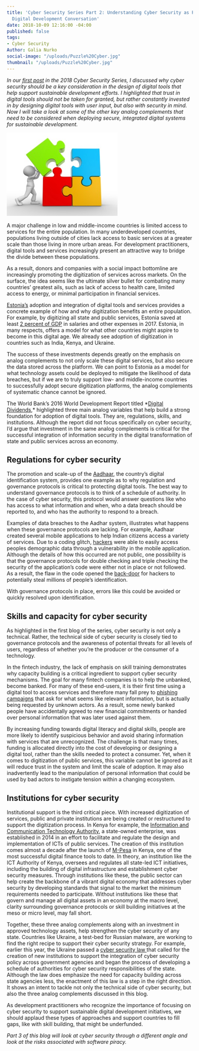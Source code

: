 ```yaml
---
title: 'Cyber Security Series Part 2: Understanding Cyber Security as Part of the
  Digital Development Conversation'
date: 2018-10-09 12:16:00 -04:00
published: false
tags:
- Cyber Security
Author: Galia Nurko
social-image: "/uploads/Puzzle%20Cyber.jpg"
thumbnail: "/uploads/Puzzle%20Cyber.jpg"
---
```


*In our [first post](https://dai-global-digital.com/cybersecurity-series-part-1-trust-is-why-cyber-security-matters-to-digital-development.html?utm_source=related-box) in the 2018 Cyber Security Series, I discussed why cyber security should be a key consideration in the design of digital tools that help support sustainable development efforts. I highlighted that trust in digital tools should not be taken for granted, but rather constantly invested in by designing digital tools with user input, but also with security in mind. Now I will take a look at some of the other key analog complements that need to be considered when deploying secure, integrated digital systems for sustainable development.*

![Puzzle Cyber.jpg](/uploads/Puzzle%20Cyber.jpg)

A major challenge in low and middle-income countries is limited access to services for the entire population. In many underdeveloped countries, populations living outside of cities lack access to basic services at a greater scale than those living in more urban areas. For development practitioners, digital tools and services increasingly present an attractive way to bridge the divide between these populations.

As a result, donors and companies with a social impact bottomline are increasingly promoting the digitization of services across markets. On the surface, the idea seems like the ultimate silver bullet for combating many countries’ greatest ails, such as lack of access to health care, limited access to energy, or minimal participation in financial services.

[Estonia’s](https://www.newyorker.com/magazine/2017/12/18/estonia-the-digital-republic) adoption and integration of digital tools and services provides a concrete example of how and why digitization benefits an entire population. For example, by digitizing all state and public services, Estonia saved at least [2 percent of GDP](https://www.newyorker.com/magazine/2017/12/18/estonia-the-digital-republic) in salaries and other expenses in 2017. Estonia, in many respects, offers a model for what other countries might aspire to become in this digital age. We already see adoption of digitization in countries such as India, Kenya, and Ukraine.

The success of these investments depends greatly on the emphasis on analog complements to not only scale these digital services, but also secure the data stored across the platform. We can point to Estonia as a model for what technology assets could be deployed to mitigate the likelihood of data breaches, but if we are to truly support low- and middle-income countries to successfully adopt secure digitization platforms, the analog complements of systematic chance cannot be ignored.

The World Bank’s 2016 World Development Report titled \*[Digital Dividends](http://documents.worldbank.org/curated/en/896971468194972881/pdf/102725-PUB-Replacement-PUBLIC.pdf),\* highlighted three main analog variables that help build a strong foundation for adoption of digital tools. They are, regulations, skills, and institutions. Although the report did not focus specifically on cyber security, I’d argue that investment in the same analog complements is critical for the successful integration of information security in the digital transformation of state and public services across an economy.

## Regulations for cyber security

The promotion and scale-up of the [Aadhaar](https://uidai.gov.in/about-uidai/about-uidai.html), the country’s digital identification system, provides one example as to why regulation and governance protocols is critical to protecting digital tools. The best way to understand governance protocols is to think of a schedule of authority. In the case of cyber security, this protocol would answer questions like who has access to what information and when, who a data breach should be reported to, and who has the authority to respond to a breach.

Examples of data breaches to the Aadhar system, illustrates what happens when these governance protocols are lacking. For example, Aadhaar created several mobile applications to help Indian citizens access a variety of services. Due to a coding glitch, [hackers](https://www.firstpost.com/tech/news-analysis/aadhaar-security-breaches-here-are-the-major-untoward-incidents-that-have-happened-with-aadhaar-and-what-was-actually-affected-4300349.html) were able to easily access peoples demographic data through a vulnerability in the mobile application. Although the details of how this occurred are not public, one possibility is that the governance protocols for double checking and triple checking the security of the application’s code were either not in place or not followed. As a result, the flaw in the code opened the [back-door](https://www.firstpost.com/tech/business/twitter-user-highlights-potential-security-flaws-in-uidais-maadhaar-app-for-android-devices-user-data-could-be-compromised-4298719.html) for hackers to potentially steal millions of people’s identification.

With governance protocols in place, errors like this could be avoided or quickly resolved upon identification.

## Skills and capacity for cyber security

As highlighted in the first blog of the series, cyber security is not only a technical. Rather, the technical side of cyber security is closely tied to governance protocols and the awareness of potential threats for all levels of users, regardless of whether you’re the producer or the consumer of a technology.

In the fintech industry, the lack of emphasis on skill training demonstrates why capacity building is a critical ingredient to support cyber security mechanisms. The goal for many fintech companies is to help the unbanked, become banked. For many of these end-users, it is their first time using a digital tool to access services and therefore many fall prey to [phishing campaigns](http://www.cgap.org/blog/4-cyber-attacks-threaten-financial-inclusion) that ask for what seems like relevant information, but is actually being requested by unknown actors. As a result, some newly banked people have accidentally agreed to new financial commitments or handed over personal information that was later used against them.

By increasing funding towards digital literacy and digital skills, people are more likely to identify suspicious behavior and avoid sharing information with services that are unrecognized. The challenge is that many times, funding is allocated directly into the cost of developing or designing a digital tool, rather than the skills needed to protect a consumer. Yet, when it comes to digitization of public services, this variable cannot be ignored as it will reduce trust in the system and limit the scale of adoption. It may also inadvertently lead to the manipulation of personal information that could be used by bad actors to instigate tension within a changing ecosystem.

## Institutions for cyber security

Institutional support is the third critical piece. With increased digitization of services, public and private institutions are being created or restructured to support the digitization process. In Kenya for example, the [Information and Communication Technology Authority](http://icta.go.ke/who-we-are/), a state-owned enterprise, was established in 2014 in an effort to facilitate and regulate the design and implementation of ICTs of public services. The creation of this institution comes almost a decade after the launch of [M-Pesa](https://www.investopedia.com/terms/m/mpesa.asp) in Kenya, one of the most successful digital finance tools to date. In theory, an institution like the ICT Authority of Kenya, oversees and regulates all state-led ICT initiatives, including the building of digital infrastructure and establishment cyber security measures. Through institutions like these, the public sector can help create the backbone of a vibrant digital economy that addresses cyber security by developing standards that signal to the market the minimum requirements needed to participate. Without institutions like these that govern and manage all digital assets in an economy at the macro level, clarity surrounding governance protocols or skill building initiatives at the meso or micro level, may fall short.

Together, these three analog complements along with an investment in approved technology assets, help strengthen the cyber security of any state. Countries like Ukraine, a test-bed for Russian malware, are working to find the right recipe to support their cyber security strategy. For example, earlier this year, the Ukraine passed a [cyber security law ](https://www.kyivpost.com/ukraine-politics/112-ua-ukraines-cybersecurity-law-comes-effect.html)that called for the creation of new institutions to support the integration of cyber security policy across government agencies and began the process of developing a schedule of authorities for cyber security responsibilities of the state. Although the law does emphasize the need for capacity building across state agencies less, the enactment of this law is a step in the right direction. It shows an intent to tackle not only the technical side of cyber security, but also the three analog complements discussed in this blog.

As development practitioners who recognize the importance of focusing on cyber security to support sustainable digital development initiatives, we should applaud these types of approaches and support countries to fill gaps, like with skill building, that might be underfunded.

*Part 3 of this blog will look at cyber security through a different angle and look at the risks associated with software piracy.*